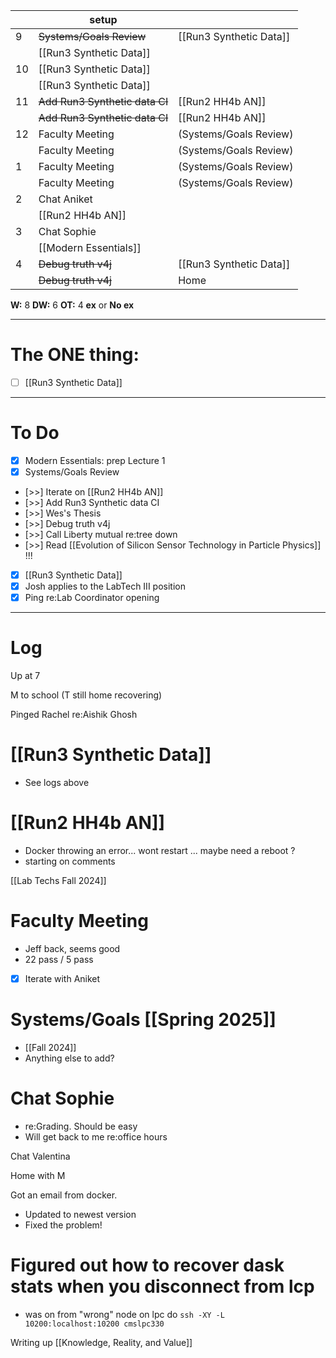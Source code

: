
|     | setup                          |                         |
| --- | ------------------------------ | ----------------------- |
| 9   | ~~Systems/Goals Review~~       | [[Run3 Synthetic Data]] |
|     | [[Run3 Synthetic Data]]        |                         |
| 10  | [[Run3 Synthetic Data]]        |                         |
|     | [[Run3 Synthetic Data]]        |                         |
| 11  | ~~Add Run3 Synthetic data CI~~ | [[Run2 HH4b AN]]        |
|     | ~~Add Run3 Synthetic data CI~~ | [[Run2 HH4b AN]]        |
| 12  | Faculty Meeting                | (Systems/Goals Review)  |
|     | Faculty Meeting                | (Systems/Goals Review)  |
| 1   | Faculty Meeting                | (Systems/Goals Review)  |
|     | Faculty Meeting                | (Systems/Goals Review)  |
| 2   | Chat Aniket                    |                         |
|     | [[Run2 HH4b AN]]               |                         |
| 3   | Chat Sophie                    |                         |
|     | [[Modern Essentials]]          |                         |
| 4   | ~~Debug truth v4j~~            | [[Run3 Synthetic Data]] |
|     | ~~Debug truth v4j~~            | Home                    |

**W:** 8 
**DW:** 6
**OT:** 4
**ex** or **No ex**

---
# The ONE thing: 
- [ ] [[Run3 Synthetic Data]]

---
# To Do

- [x] Modern Essentials: prep Lecture 1
- [x] Systems/Goals Review
- [>>] Iterate on [[Run2 HH4b AN]]
- [>>] Add Run3 Synthetic data CI
- [>>] Wes's Thesis
- [>>] Debug truth v4j
- [>>] Call Liberty mutual re:tree down
- [>>] Read [[Evolution of Silicon Sensor Technology in Particle Physics]] !!!
- [x] [[Run3 Synthetic Data]]
- [x] Josh applies to the LabTech III position
- [x] Ping re:Lab Coordinator opening

---

# Log

Up at 7 

M to school (T still home recovering)

Pinged Rachel re:Aishik Ghosh

#  [[Run3 Synthetic Data]]
- See logs above

# [[Run2 HH4b AN]]
- Docker throwing an error... wont restart ... maybe need a reboot ?
- starting on comments


[[Lab Techs Fall 2024]]


# Faculty Meeting 
- Jeff back, seems good
- 22 pass / 5 pass
- [x] Iterate with Aniket

# Systems/Goals [[Spring 2025]]
- [[Fall 2024]]
- Anything else to add?

# Chat Sophie 
- re:Grading. Should be easy
- Will get back to me re:office hours

Chat Valentina 

Home with M

Got an email from docker.
- Updated to newest version
- Fixed the problem!

# Figured out how to recover dask stats when you disconnect from lcp
- was on from "wrong" node on lpc do
  `ssh -XY -L  10200:localhost:10200 cmslpc330`

Writing up [[Knowledge, Reality, and Value]]

